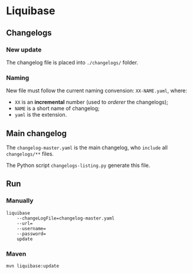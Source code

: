 # Liquibase

## Changelogs

### New update

The changelog file is placed into `./changelogs/` folder.

### Naming

New file must follow the current naming convension: `XX-NAME.yaml`, where:
* `XX` is an **incremental** number (used to *orderer* the changelogs);
* `NAME` is a short name of changelog;
* `yaml` is the extension.

## Main changelog

The `changelog-master.yaml` is the main changelog, who `include` all `changelogs/**` files.

The Python script `changelogs-listing.py` generate this file.

## Run

### Manually

```
liquibase
	--changeLogFile=changelog-master.yaml
	--url=
	--username=
	--password=
	update
```

### Maven

```
mvn liquibase:update
```
